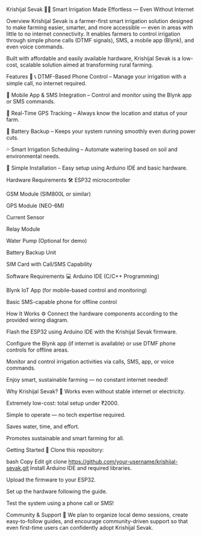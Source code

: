 Krishijal Sevak 🚜💧
Smart Irrigation Made Effortless — Even Without Internet

Overview
Krishijal Sevak is a farmer-first smart irrigation solution designed to make farming easier, smarter, and more accessible — even in areas with little to no internet connectivity. It enables farmers to control irrigation through simple phone calls (DTMF signals), SMS, a mobile app (Blynk), and even voice commands.

Built with affordable and easily available hardware, Krishijal Sevak is a low-cost, scalable solution aimed at transforming rural farming.

Features 🌟
📞 DTMF-Based Phone Control – Manage your irrigation with a simple call, no internet required.

📱 Mobile App & SMS Integration – Control and monitor using the Blynk app or SMS commands.

📍 Real-Time GPS Tracking – Always know the location and status of your farm.

🔋 Battery Backup – Keeps your system running smoothly even during power cuts.

💦 Smart Irrigation Scheduling – Automate watering based on soil and environmental needs.

🔧 Simple Installation – Easy setup using Arduino IDE and basic hardware.

Hardware Requirements 🛠️
ESP32 microcontroller

GSM Module (SIM800L or similar)

GPS Module (NEO-6M)

Current Sensor

Relay Module

Water Pump (Optional for demo)

Battery Backup Unit

SIM Card with Call/SMS Capability

Software Requirements 💻
Arduino IDE (C/C++ Programming)

Blynk IoT App (for mobile-based control and monitoring)

Basic SMS-capable phone for offline control

How It Works ⚙️
Connect the hardware components according to the provided wiring diagram.

Flash the ESP32 using Arduino IDE with the Krishijal Sevak firmware.

Configure the Blynk app (if internet is available) or use DTMF phone controls for offline areas.

Monitor and control irrigation activities via calls, SMS, app, or voice commands.

Enjoy smart, sustainable farming — no constant internet needed!

Why Krishijal Sevak? 🌱
Works even without stable internet or electricity.

Extremely low-cost: total setup under ₹2000.

Simple to operate — no tech expertise required.

Saves water, time, and effort.

Promotes sustainable and smart farming for all.

Getting Started 🚀
Clone this repository:

bash
Copy
Edit
git clone https://github.com/your-username/krishijal-sevak.git
Install Arduino IDE and required libraries.

Upload the firmware to your ESP32.

Set up the hardware following the guide.

Test the system using a phone call or SMS!

Community & Support 🤝
We plan to organize local demo sessions, create easy-to-follow guides, and encourage community-driven support so that even first-time users can confidently adopt Krishijal Sevak.
